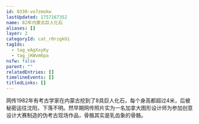 ```yaml
---
id: 0330-vo7zmokw
lastUpdated: 1757167352
name: 82年内蒙古巨人化石
aliases: []
layer: 2
categoryId: cat_r0rzgkOi
tagIds:
  - tag_eAgXxyKy
  - tag_jKWvm6pa
nsfw: false
parent: ""
relatedEntries: []
timelineEvents: []
titledLinks: []
---
```


网传1982年有考古学家在内蒙古挖到了8具巨人化石，每个身高都超过4米，后被秘密运往沈阳，下落不明。然早期网传照片实为一名加拿大图形设计师为参加创意设计大赛制造的伪考古现场作品，骨骼其实是乳齿象的骨骼。